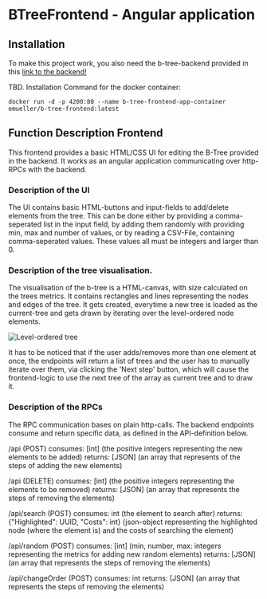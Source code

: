 # BTreeFrontend - Angular application

## Installation
To make this project work, you also need the b-tree-backend provided in this [link to the backend!](https://github.com/julian-stein/b-tree-backend)

TBD. Installation Command for the docker container:
```
docker run -d -p 4200:80 --name b-tree-frontend-app-container emueller/b-tree-frontend:latest
```

## Function Description Frontend
This frontend provides a basic HTML/CSS UI for editing the B-Tree provided in the backend.
It works as an angular application communicating over http-RPCs with the backend.

### Description of the UI
The UI contains basic HTML-buttons and input-fields to add/delete elements from the tree.
This can be done either by providing a comma-seperated list in the input field,
by adding them randomly with providing min, max and number of values, or by reading a 
CSV-File, containing comma-seperated values.
These values all must be integers and larger than 0.

### Description of the tree visualisation.
The visualisation of the b-tree is a HTML-canvas, with size calculated on the trees metrics.
It contains rectangles and lines representing the nodes and edges of the tree.
It gets created, everytime a new tree is loaded as the current-tree and gets drawn
by iterating over the level-ordered node elements.


![Level-ordered tree](https://upload.wikimedia.org/wikipedia/commons/d/d1/Sorted_binary_tree_breadth-first_traversal.svg)

It has to be noticed that if the user adds/removes more than one element at once,
the endpoints will return a list of trees and the user has to manually iterate over them,
via clicking the 'Next step' button, which will cause the frontend-logic to use the next 
tree of the array as current tree and to draw it.

### Description of the RPCs
The RPC communication bases on plain http-calls. The backend endpoints consume and return specific data,
as defined in the API-definition below.

/api (POST)
consumes: [int] (the positive integers representing the new elements to be added)
returns: [JSON] (an array that represents of the steps of adding the new elements)

/api (DELETE)
consumes: [int] (the positive integers representing the  elements to be removed)
returns: [JSON] (an array that represents the steps of removing the elements)

/api/search (POST)
consumes: int (the element to search after)
returns: {"Highlighted": UUID, "Costs": int} (json-object representing the highlighted node (where the element is) and the costs of searching the element)

/api/random (POST)
consumes: [int] (min, number, max: integers representing the metrics for adding new random elements)
returns: [JSON] (an array that represents the steps of removing the elements)

/api/changeOrder (POST)
consumes: int
returns: [JSON] (an array that represents the steps of removing the elements)
